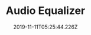 ---
title: Audio Equalizer
tags: [EE, Circuts, Design]
date: 2019-11-11T05:25:44.226Z
path: portfolio/Audio-Equalizer
cover: ./image2.png
excerpt: Designing and building an audio equalizer
currData: "## Inital Design\n
[] AudioEqual/initaldesign.png\n
The initial design has low pass circuit is on the top left, right after the potentiometer. The band pass circuit is in the middle path on the left side, right after the potentiometer. The high pass circuit is in on the bottom left right after the potentiometer. This design had 4 different potentiometers to 3 for adjustable equalizer and 1 for volume control. For example, the potentiometer at R17 and R18 controls how much voltage goes to the low pass circuit, controlling the base filter. In addition, there are 3 inverting amplifiers for each of the filter, which control voltage gain. The last amplifier, on the middle right of the circuit, is a summing Op-amp. This Op-amp uses the resistance from the other filters in order to get a voltage gain. In total this circuit is packed with an equalizer sub system for base, mid, treble, and an audio amplifier.\n
[] AudioEqual/image2.png\n
Changes Made:\n
* Moved the potentiometer to the output of the inverting amplifier to control the different filters\n
* Added buffers to the before and after the filters to protect the circuit.\n
"

---